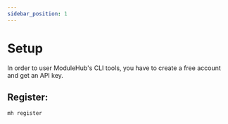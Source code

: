 ```yaml
---
sidebar_position: 1
---
```


# Setup
In order to user ModuleHub's CLI tools, you have to create a free account and get an API key.

## Register:
```sh
mh register
```